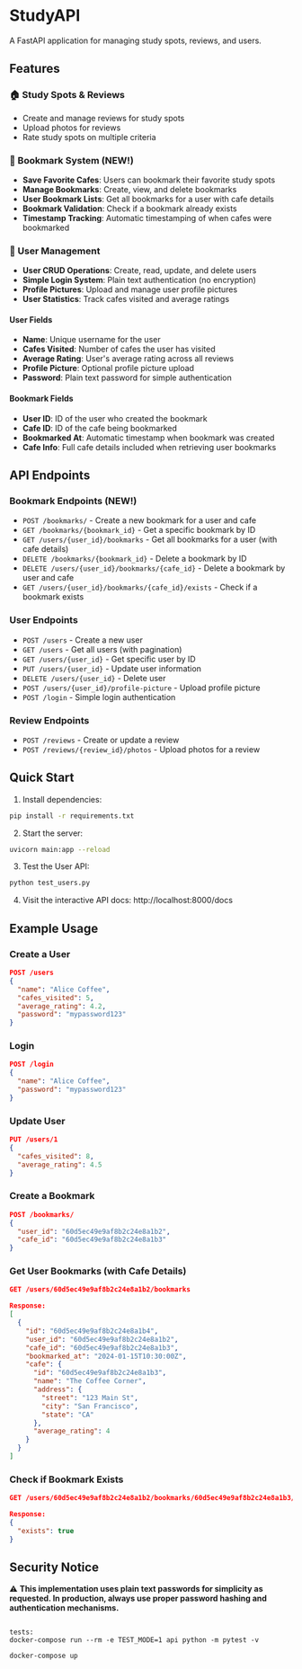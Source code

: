 # StudyAPI

A FastAPI application for managing study spots, reviews, and users.

## Features

### 🏠 Study Spots & Reviews

-   Create and manage reviews for study spots
-   Upload photos for reviews
-   Rate study spots on multiple criteria

### 📖 Bookmark System (NEW!)

-   **Save Favorite Cafes**: Users can bookmark their favorite study spots
-   **Manage Bookmarks**: Create, view, and delete bookmarks
-   **User Bookmark Lists**: Get all bookmarks for a user with cafe details
-   **Bookmark Validation**: Check if a bookmark already exists
-   **Timestamp Tracking**: Automatic timestamping of when cafes were bookmarked

### 👤 User Management

-   **User CRUD Operations**: Create, read, update, and delete users
-   **Simple Login System**: Plain text authentication (no encryption)
-   **Profile Pictures**: Upload and manage user profile pictures
-   **User Statistics**: Track cafes visited and average ratings

#### User Fields

-   **Name**: Unique username for the user
-   **Cafes Visited**: Number of cafes the user has visited
-   **Average Rating**: User's average rating across all reviews
-   **Profile Picture**: Optional profile picture upload
-   **Password**: Plain text password for simple authentication

#### Bookmark Fields

-   **User ID**: ID of the user who created the bookmark
-   **Cafe ID**: ID of the cafe being bookmarked
-   **Bookmarked At**: Automatic timestamp when bookmark was created
-   **Cafe Info**: Full cafe details included when retrieving user bookmarks

## API Endpoints

### Bookmark Endpoints (NEW!)

-   `POST /bookmarks/` - Create a new bookmark for a user and cafe
-   `GET /bookmarks/{bookmark_id}` - Get a specific bookmark by ID
-   `GET /users/{user_id}/bookmarks` - Get all bookmarks for a user (with cafe details)
-   `DELETE /bookmarks/{bookmark_id}` - Delete a bookmark by ID
-   `DELETE /users/{user_id}/bookmarks/{cafe_id}` - Delete a bookmark by user and cafe
-   `GET /users/{user_id}/bookmarks/{cafe_id}/exists` - Check if a bookmark exists

### User Endpoints

-   `POST /users` - Create a new user
-   `GET /users` - Get all users (with pagination)
-   `GET /users/{user_id}` - Get specific user by ID
-   `PUT /users/{user_id}` - Update user information
-   `DELETE /users/{user_id}` - Delete user
-   `POST /users/{user_id}/profile-picture` - Upload profile picture
-   `POST /login` - Simple login authentication

### Review Endpoints

-   `POST /reviews` - Create or update a review
-   `POST /reviews/{review_id}/photos` - Upload photos for a review

## Quick Start

1. Install dependencies:

```bash
pip install -r requirements.txt
```

2. Start the server:

```bash
uvicorn main:app --reload
```

3. Test the User API:

```bash
python test_users.py
```

4. Visit the interactive API docs: http://localhost:8000/docs

## Example Usage

### Create a User

```json
POST /users
{
  "name": "Alice Coffee",
  "cafes_visited": 5,
  "average_rating": 4.2,
  "password": "mypassword123"
}
```

### Login

```json
POST /login
{
  "name": "Alice Coffee",
  "password": "mypassword123"
}
```

### Update User

```json
PUT /users/1
{
  "cafes_visited": 8,
  "average_rating": 4.5
}
```

### Create a Bookmark

```json
POST /bookmarks/
{
  "user_id": "60d5ec49e9af8b2c24e8a1b2",
  "cafe_id": "60d5ec49e9af8b2c24e8a1b3"
}
```

### Get User Bookmarks (with Cafe Details)

```json
GET /users/60d5ec49e9af8b2c24e8a1b2/bookmarks

Response:
[
  {
    "id": "60d5ec49e9af8b2c24e8a1b4",
    "user_id": "60d5ec49e9af8b2c24e8a1b2",
    "cafe_id": "60d5ec49e9af8b2c24e8a1b3",
    "bookmarked_at": "2024-01-15T10:30:00Z",
    "cafe": {
      "id": "60d5ec49e9af8b2c24e8a1b3",
      "name": "The Coffee Corner",
      "address": {
        "street": "123 Main St",
        "city": "San Francisco",
        "state": "CA"
      },
      "average_rating": 4
    }
  }
]
```

### Check if Bookmark Exists

```json
GET /users/60d5ec49e9af8b2c24e8a1b2/bookmarks/60d5ec49e9af8b2c24e8a1b3/exists

Response:
{
  "exists": true
}
```

## Security Notice

⚠️ **This implementation uses plain text passwords for simplicity as requested. In production, always use proper password hashing and authentication mechanisms.**

```

tests:
docker-compose run --rm -e TEST_MODE=1 api python -m pytest -v

docker-compose up
```
